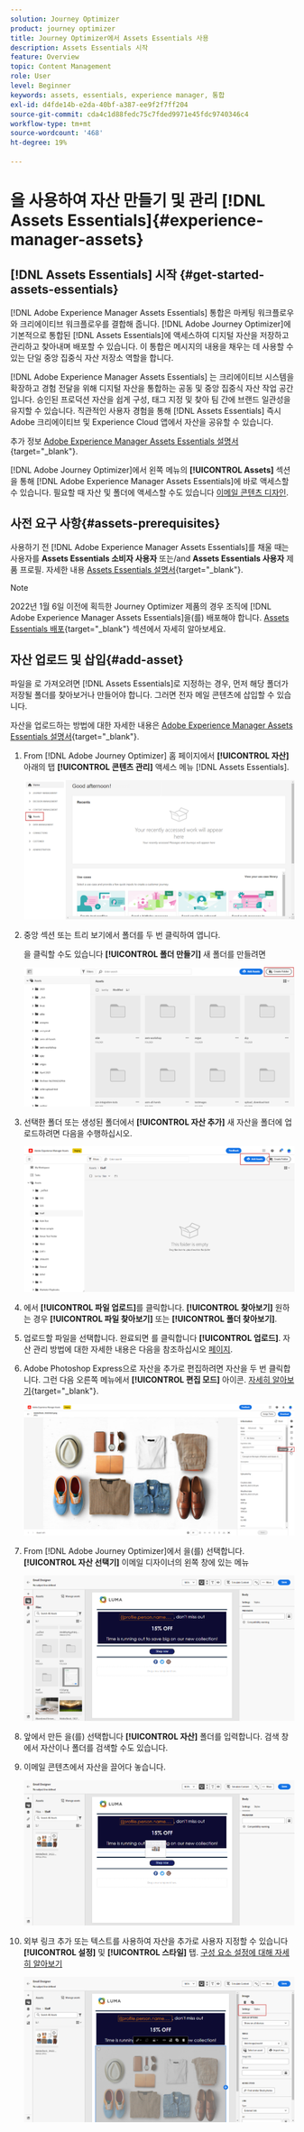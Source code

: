 ```yaml
---
solution: Journey Optimizer
product: journey optimizer
title: Journey Optimizer에서 Assets Essentials 사용
description: Assets Essentials 시작
feature: Overview
topic: Content Management
role: User
level: Beginner
keywords: assets, essentials, experience manager, 통합
exl-id: d4fde14b-e2da-40bf-a387-ee9f2f7ff204
source-git-commit: cda4c1d88fedc75c7fded9971e45fdc9740346c4
workflow-type: tm+mt
source-wordcount: '468'
ht-degree: 19%

---
```


# 을 사용하여 자산 만들기 및 관리 [!DNL Assets Essentials]{#experience-manager-assets}

## [!DNL Assets Essentials] 시작 {#get-started-assets-essentials}

[!DNL Adobe Experience Manager Assets Essentials] 통합은 마케팅 워크플로우와 크리에이티브 워크플로우를 결합해 줍니다. [!DNL Adobe Journey Optimizer]에 기본적으로 통합된 [!DNL Assets Essentials]에 액세스하여 디지털 자산을 저장하고 관리하고 찾아내며 배포할 수 있습니다. 이 통합은 메시지의 내용을 채우는 데 사용할 수 있는 단일 중앙 집중식 자산 저장소 역할을 합니다.

[!DNL Adobe Experience Manager Assets Essentials] 는 크리에이티브 시스템을 확장하고 경험 전달을 위해 디지털 자산을 통합하는 공동 및 중앙 집중식 자산 작업 공간입니다. 승인된 프로덕션 자산을 쉽게 구성, 태그 지정 및 찾아 팀 간에 브랜드 일관성을 유지할 수 있습니다. 직관적인 사용자 경험을 통해 [!DNL Assets Essentials] 즉시 Adobe 크리에이티브 및 Experience Cloud 앱에서 자산을 공유할 수 있습니다.

추가 정보 [Adobe Experience Manager Assets Essentials 설명서](https://experienceleague.adobe.com/docs/experience-manager-assets-essentials/help/introduction.html){target="_blank"}.

[!DNL Adobe Journey Optimizer]에서 왼쪽 메뉴의 **[!UICONTROL Assets]** 섹션을 통해 [!DNL Adobe Experience Manager Assets Essentials]에 바로 액세스할 수 있습니다. 필요할 때 자산 및 폴더에 액세스할 수도 있습니다 [이메일 콘텐츠 디자인](get-started-email-design.md).

## 사전 요구 사항{#assets-prerequisites}

사용하기 전 [!DNL Adobe Experience Manager Assets Essentials]를 채울 때는 사용자를 **Assets Essentials 소비자 사용자** 또는/and **Assets Essentials 사용자** 제품 프로필. 자세한 내용 [Assets Essentials 설명서](https://experienceleague.adobe.com/docs/experience-manager-assets-essentials/help/deploy-administer.html?lang=ko){target="_blank"}.

>[!NOTE]
>2022년 1월 6일 이전에 획득한 Journey Optimizer 제품의 경우 조직에 [!DNL Adobe Experience Manager Assets Essentials]을(를) 배포해야 합니다. [Assets Essentials 배포](https://experienceleague.adobe.com/docs/experience-manager-assets-essentials/help/deploy-administer.html?lang=ko){target="_blank"} 섹션에서 자세히 알아보세요.

## 자산 업로드 및 삽입{#add-asset}

파일을 로 가져오려면 [!DNL Assets Essentials]로 지정하는 경우, 먼저 해당 폴더가 저장될 폴더를 찾아보거나 만들어야 합니다. 그러면 전자 메일 콘텐츠에 삽입할 수 있습니다.

자산을 업로드하는 방법에 대한 자세한 내용은 [Adobe Experience Manager Assets Essentials 설명서](https://experienceleague.adobe.com/docs/experience-manager-assets-essentials/help/add-delete.html){target="_blank"}.

1. From [!DNL Adobe Journey Optimizer] 홈 페이지에서 **[!UICONTROL 자산]** 아래의 탭 **[!UICONTROL 콘텐츠 관리]** 액세스 메뉴 [!DNL Assets Essentials].

   ![](assets/media_library_1.png)

1. 중앙 섹션 또는 트리 보기에서 폴더를 두 번 클릭하여 엽니다.

   을 클릭할 수도 있습니다 **[!UICONTROL 폴더 만들기]** 새 폴더를 만들려면

   ![](assets/media_library_8.png)

1. 선택한 폴더 또는 생성된 폴더에서 **[!UICONTROL 자산 추가]** 새 자산을 폴더에 업로드하려면 다음을 수행하십시오.

   ![](assets/media_library_2.png)

1. 에서 **[!UICONTROL 파일 업로드]**&#x200B;를 클릭합니다. **[!UICONTROL 찾아보기]** 원하는 경우 **[!UICONTROL 파일 찾아보기]** 또는 **[!UICONTROL 폴더 찾아보기]**.

1. 업로드할 파일을 선택합니다. 완료되면 를 클릭합니다 **[!UICONTROL 업로드]**. 자산 관리 방법에 대한 자세한 내용은 다음을 참조하십시오 [페이지](https://experienceleague.adobe.com/docs/experience-manager-assets-essentials/help/manage-organize.html).

1. Adobe Photoshop Express으로 자산을 추가로 편집하려면 자산을 두 번 클릭합니다. 그런 다음 오른쪽 메뉴에서 **[!UICONTROL 편집 모드]** 아이콘. [자세히 알아보기](https://experienceleague.adobe.com/docs/experience-manager-assets-essentials/help/edit-images.html){target="_blank"}.

   ![](assets/media_library_12.png)

1. From [!DNL Adobe Journey Optimizer]에서 을(를) 선택합니다. **[!UICONTROL 자산 선택기]** 이메일 디자이너의 왼쪽 창에 있는 메뉴

   ![](assets/media_library_5.png)

1. 앞에서 만든 을(를) 선택합니다 **[!UICONTROL 자산]** 폴더를 입력합니다. 검색 창에서 자산이나 폴더를 검색할 수도 있습니다.

1. 이메일 콘텐츠에서 자산을 끌어다 놓습니다.

   ![](assets/media_library_6.png)

1. 외부 링크 추가 또는 텍스트를 사용하여 자산을 추가로 사용자 지정할 수 있습니다 **[!UICONTROL 설정]** 및 **[!UICONTROL 스타일]** 탭. [구성 요소 설정에 대해 자세히 알아보기](content-components.md)

   ![](assets/media_library_13.png)

   <!--
    After adding your asset to your email, use the **[!UICONTROL Find similar Stock photos]** option to locate Stock photos that match the content, color, and composition of your image. [Learn more about Adobe Stock](stock.md).

    Note that this option is available for licensed/unlicensed Stock images and images from your Assets folder. 

    ![](assets/media_library_14.png)
    -->